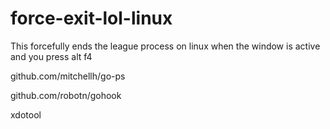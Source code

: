 # force-exit-lol-linux
This forcefully ends the league process on linux when the window is active and you press alt f4

github.com/mitchellh/go-ps

github.com/robotn/gohook

xdotool
